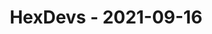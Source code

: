 ---
layout: post
title: HexDevs - 2021-09-16
datetime: '2021-09-16T14:00:00-07:00'
name: HexDevs
external_url: https://meetingplace.io/hexdevs/events/6324
online_event: true
year_month: 2021-09
---